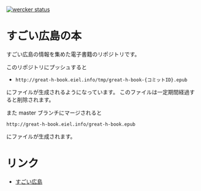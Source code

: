 [![wercker status](https://app.wercker.com/status/f52d887427c961584ec21f6cc0a6d921/m "wercker status")](https://app.wercker.com/project/bykey/f52d887427c961584ec21f6cc0a6d921)

# すごい広島の本

すごい広島の情報を集めた電子書籍のリポジトリです。

このリポジトリにプッシュすると

* `http://great-h-book.eiel.info/tmp/great-h-book-{コミットID}.epub`

にファイルが生成されるようになっています。
このファイルは一定期間経過すると削除されます。

また master ブランチにマージされると

`http://great-h-book.eiel.info/great-h-book.epub`

にファイルが生成されます。

# リンク

* [すごい広島](http://great-h.github.io/)
